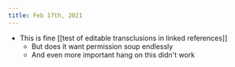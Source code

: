 ```yaml
---
title: Feb 17th, 2021
---
```


- This is fine [[test of editable transclusions in linked references]]
    - But does it want permission soup endlessly
    - And even more important hang on this didn't work